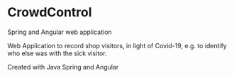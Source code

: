 # CrowdControl
Spring and Angular web application

Web Application to record shop visitors, in light of Covid-19, e.g. to identify who else was with the sick visitor. 

Created with Java Spring and Angular
